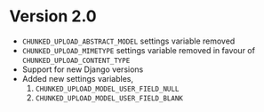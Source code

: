 
# Version 2.0  
* `CHUNKED_UPLOAD_ABSTRACT_MODEL` settings variable removed  
* `CHUNKED_UPLOAD_MIMETYPE` settings variable removed in favour of `CHUNKED_UPLOAD_CONTENT_TYPE`  
* Support for new Django versions  
* Added new settings variables,  
	 1. `CHUNKED_UPLOAD_MODEL_USER_FIELD_NULL`   
	2. `CHUNKED_UPLOAD_MODEL_USER_FIELD_BLANK`